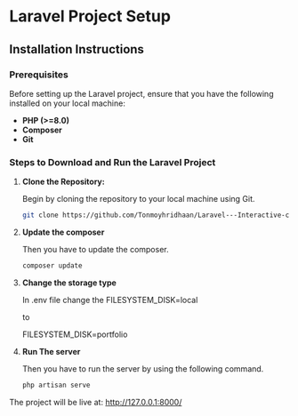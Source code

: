 # Laravel Project Setup

## Installation Instructions

### Prerequisites

Before setting up the Laravel project, ensure that you have the following installed on your local machine:

- **PHP (>=8.0)**
- **Composer**
- **Git**

### Steps to Download and Run the Laravel Project

1. **Clone the Repository:**

   Begin by cloning the repository to your local machine using Git.

   ```bash
   git clone https://github.com/Tonmoyhridhaan/Laravel---Interactive-cares/tree/main/Assignment-7

2. **Update the composer**

   Then you have to update the composer.

   ```bash
   composer update
3. **Change the storage type**

   In .env file change the FILESYSTEM_DISK=local
   
   to

   FILESYSTEM_DISK=portfolio

4. **Run The server**

   Then you have to run the server by using the following command.

   ```bash
   php artisan serve

The project will be live at:    http://127.0.0.1:8000/
